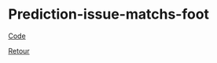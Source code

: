 # Prediction-issue-matchs-foot

[Code](https://github.com/ThibaultLanthiez/Regression-prix-vente-biens-immobiliers/blob/main/Projet_2_R%C3%A9gression_SalePrice.ipynb)

[Retour](https://github.com/ThibaultLanthiez/Portfolio)
